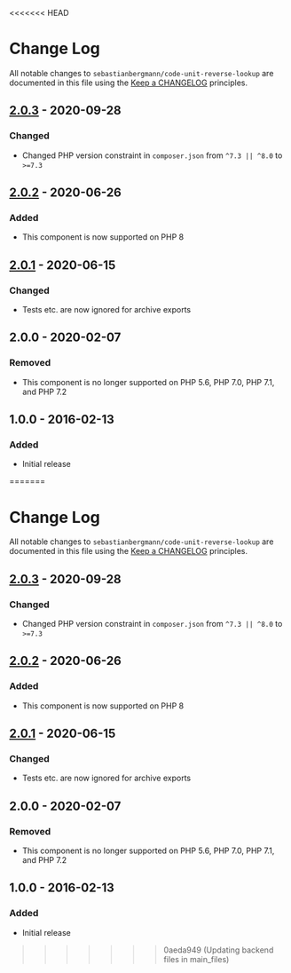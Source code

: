 <<<<<<< HEAD
# Change Log

All notable changes to `sebastianbergmann/code-unit-reverse-lookup` are documented in this file using the [Keep a CHANGELOG](http://keepachangelog.com/) principles.

## [2.0.3] - 2020-09-28

### Changed

* Changed PHP version constraint in `composer.json` from `^7.3 || ^8.0` to `>=7.3`

## [2.0.2] - 2020-06-26

### Added

* This component is now supported on PHP 8

## [2.0.1] - 2020-06-15

### Changed

* Tests etc. are now ignored for archive exports

## 2.0.0 - 2020-02-07

### Removed

* This component is no longer supported on PHP 5.6, PHP 7.0, PHP 7.1, and PHP 7.2

## 1.0.0 - 2016-02-13

### Added

* Initial release

[2.0.3]: https://github.com/sebastianbergmann/code-unit-reverse-lookup/compare/2.0.2...2.0.3
[2.0.2]: https://github.com/sebastianbergmann/code-unit-reverse-lookup/compare/2.0.1...2.0.2
[2.0.1]: https://github.com/sebastianbergmann/code-unit-reverse-lookup/compare/2.0.0...2.0.1
[2.0.0]: https://github.com/sebastianbergmann/code-unit-reverse-lookup/compare/1.0.0...2.0.0
=======
# Change Log

All notable changes to `sebastianbergmann/code-unit-reverse-lookup` are documented in this file using the [Keep a CHANGELOG](http://keepachangelog.com/) principles.

## [2.0.3] - 2020-09-28

### Changed

* Changed PHP version constraint in `composer.json` from `^7.3 || ^8.0` to `>=7.3`

## [2.0.2] - 2020-06-26

### Added

* This component is now supported on PHP 8

## [2.0.1] - 2020-06-15

### Changed

* Tests etc. are now ignored for archive exports

## 2.0.0 - 2020-02-07

### Removed

* This component is no longer supported on PHP 5.6, PHP 7.0, PHP 7.1, and PHP 7.2

## 1.0.0 - 2016-02-13

### Added

* Initial release

[2.0.3]: https://github.com/sebastianbergmann/code-unit-reverse-lookup/compare/2.0.2...2.0.3
[2.0.2]: https://github.com/sebastianbergmann/code-unit-reverse-lookup/compare/2.0.1...2.0.2
[2.0.1]: https://github.com/sebastianbergmann/code-unit-reverse-lookup/compare/2.0.0...2.0.1
[2.0.0]: https://github.com/sebastianbergmann/code-unit-reverse-lookup/compare/1.0.0...2.0.0
>>>>>>> 0aeda949 (Updating backend files in main_files)
